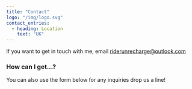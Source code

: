 ```yaml
---
title: "Contact"
logo: "/img/logo.svg"
contact_entries:
  - heading: Location
    text: "UK"
---
```


If you want to get in touch with me, email riderunrecharge@outlook.com

<h3 class="f4 b lh-title mb2">How can I get…?</h3>

You can also use the form below for any inquiries drop us a line!
